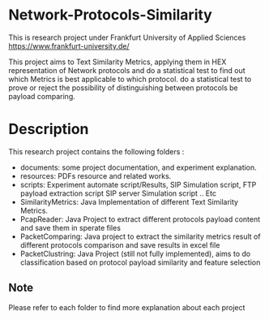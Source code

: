 # Network-Protocols-Similarity

This is research project under Frankfurt University of Applied Sciences
https://www.frankfurt-university.de/


This project aims to Text Similarity Metrics, applying them in HEX representation of 
Network protocols and do a statistical test to find out which Metrics is best applicable 
to which protocol. do a statistical test to prove or reject the possibility of 
distinguishing between protocols be payload comparing.


# Description

This research project contains the following folders :

- documents: some project documentation, and experiment explanation.
- resources: PDFs resource and related works.
- scripts: Experiment automate script/Results, SIP Simulation script, FTP payload extraction script
			SIP server Simulation script .. Etc
- SimilarityMetrics: Java Implementation of different Text Similarity Metrics.
- PcapReader: Java Project to extract different protocols payload content and save them in sperate files
- PacketComparing: Java project to extract the similarity metrics result of different protocols comparison and save results in excel file 
- PacketClustring: Java Project (still not fully implemented), aims to do classification based on protocol payload similarity and feature selection


## Note

Please refer to each folder to find more explanation about each project